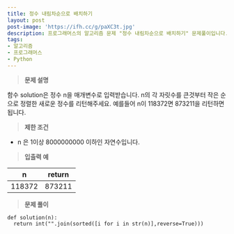 ```yaml
---
title: 정수 내림차순으로 배치하기
layout: post
post-image: 'https://ifh.cc/g/paXC3t.jpg'
description: 프로그래머스의 알고리즘 문제 "정수 내림차순으로 배치하기" 문제풀이입니다.
tags:
- 알고리즘
- 프로그래머스
- Python
---
```



>**문제 설명**

함수 solution은 정수 n을 매개변수로 입력받습니다. n의 각 자릿수를 큰것부터 작은 순으로 정렬한 새로운 정수를 리턴해주세요. 예를들어 n이 118372면 873211을 리턴하면 됩니다.

>**제한 조건**

<ul>
<li> n 은 1이상 8000000000 이하인 자연수입니다.</li>
</ul>

>**입출력 예**

| n | return |
|--|--|
| 118372 | 873211 |

>**문제 풀이**

	def solution(n):
	  return int("".join(sorted([i for i in str(n)],reverse=True)))



